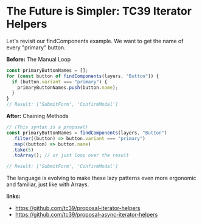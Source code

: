 # The Future is Simpler: TC39 Iterator Helpers

Let's revisit our findComponents example. We want to get the name of every "primary" button.

**Before:** The Manual Loop

```typescript
const primaryButtonNames = [];
for (const button of findComponents(layers, "Button")) {
  if (button.variant === "primary") {
    primaryButtonNames.push(button.name);
  }
}
// Result: ['SubmitForm', 'ConfirmModal']
```

**After:** Chaining Methods

```typescript
// (This syntax is a proposal)
const primaryButtonNames = findComponents(layers, "Button")
  .filter((button) => button.variant === "primary")
  .map((button) => button.name)
  .take(5)
  .toArray(); // or just loop over the result

// Result: ['SubmitForm', 'ConfirmModal']
```

The language is evolving to make these lazy patterns even more ergonomic and familiar, just like with Arrays.

**links:**

- https://github.com/tc39/proposal-iterator-helpers
- https://github.com/tc39/proposal-async-iterator-helpers
